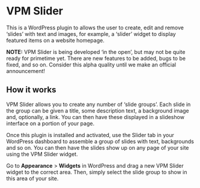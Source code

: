 VPM Slider
==========

This is a WordPress plugin to allows the user to create, edit and remove ‘slides’ with text and images, for example, a ‘slider’ widget to display featured items on a website homepage.

**NOTE:** VPM Slider is being developed ‘in the open’, but may not be quite ready for primetime yet. There are new features to be added, bugs to be fixed, and so on. Consider this alpha quality until we make an official announcement!

How it works
------------

VPM Slider allows you to create any number of ‘slide groups’. Each slide in the group can be given a title, some description text, a background image and, optionally, a link. You can then have these displayed in a slideshow interface on a portion of your page.

Once this plugin is installed and activated, use the Slider tab in your WordPress dashboard to assemble a group of slides with text, backgrounds and so on. You can then have the slides show up on any page of your site using the VPM Slider widget.

Go to **Appearance** > **Widgets** in WordPress and drag a new VPM Slider widget to the correct area. Then, simply select the slide group to show in this area of your site.

